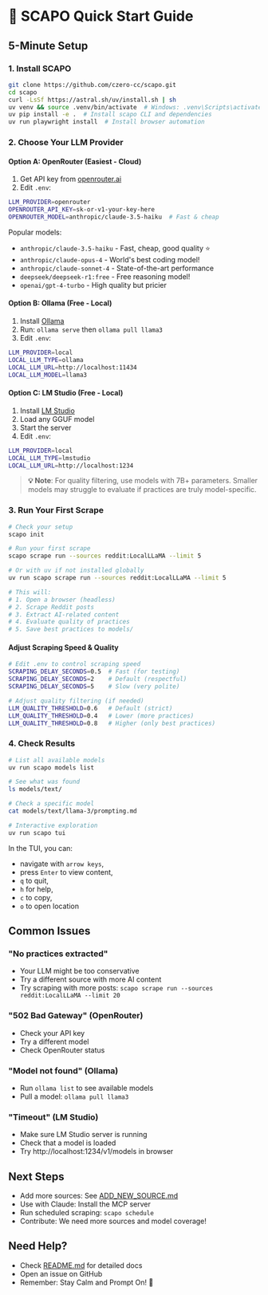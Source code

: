 # 🚀 SCAPO Quick Start Guide

## 5-Minute Setup

### 1. Install SCAPO
```bash
git clone https://github.com/czero-cc/scapo.git
cd scapo
curl -LsSf https://astral.sh/uv/install.sh | sh
uv venv && source .venv/bin/activate  # Windows: .venv\Scripts\activate
uv pip install -e .  # Install scapo CLI and dependencies
uv run playwright install  # Install browser automation
```

### 2. Choose Your LLM Provider

#### Option A: OpenRouter (Easiest - Cloud)
1. Get API key from [openrouter.ai](https://openrouter.ai/)
2. Edit `.env`:
```bash
LLM_PROVIDER=openrouter
OPENROUTER_API_KEY=sk-or-v1-your-key-here
OPENROUTER_MODEL=anthropic/claude-3.5-haiku  # Fast & cheap
```

Popular models:
- `anthropic/claude-3.5-haiku` - Fast, cheap, good quality ⭐
- `anthropic/claude-opus-4` - World's best coding model!
- `anthropic/claude-sonnet-4` - State-of-the-art performance
- `deepseek/deepseek-r1:free` - Free reasoning model!
- `openai/gpt-4-turbo` - High quality but pricier

#### Option B: Ollama (Free - Local)
1. Install [Ollama](https://ollama.com/)
2. Run: `ollama serve` then `ollama pull llama3`
3. Edit `.env`:
```bash
LLM_PROVIDER=local
LOCAL_LLM_TYPE=ollama
LOCAL_LLM_URL=http://localhost:11434
LOCAL_LLM_MODEL=llama3
```

#### Option C: LM Studio (Free - Local)
1. Install [LM Studio](https://lmstudio.ai/)
2. Load any GGUF model
3. Start the server
4. Edit `.env`:
```bash
LLM_PROVIDER=local
LOCAL_LLM_TYPE=lmstudio
LOCAL_LLM_URL=http://localhost:1234
```

> **💡 Note**: For quality filtering, use models with 7B+ parameters. Smaller models may struggle to evaluate if practices are truly model-specific.

### 3. Run Your First Scrape
```bash
# Check your setup
scapo init

# Run your first scrape
scapo scrape run --sources reddit:LocalLLaMA --limit 5

# Or with uv if not installed globally
uv run scapo scrape run --sources reddit:LocalLLaMA --limit 5

# This will:
# 1. Open a browser (headless)
# 2. Scrape Reddit posts
# 3. Extract AI-related content
# 4. Evaluate quality of practices
# 5. Save best practices to models/
```

#### Adjust Scraping Speed & Quality
```bash
# Edit .env to control scraping speed
SCRAPING_DELAY_SECONDS=0.5  # Fast (for testing)
SCRAPING_DELAY_SECONDS=2    # Default (respectful)
SCRAPING_DELAY_SECONDS=5    # Slow (very polite)

# Adjust quality filtering (if needed)
LLM_QUALITY_THRESHOLD=0.6   # Default (strict)
LLM_QUALITY_THRESHOLD=0.4   # Lower (more practices)
LLM_QUALITY_THRESHOLD=0.8   # Higher (only best practices)
```

### 4. Check Results
```bash
# List all available models
uv run scapo models list

# See what was found
ls models/text/

# Check a specific model
cat models/text/llama-3/prompting.md

# Interactive exploration 
uv run scapo tui
```

In the TUI, you can:
- navigate with `arrow keys`, 
- press `Enter` to view content,
- `q` to quit, 
- `h` for help,
- `c` to copy,
- `o` to open location

## Common Issues

### "No practices extracted"
- Your LLM might be too conservative
- Try a different source with more AI content
- Try scraping with more posts: `scapo scrape run --sources reddit:LocalLLaMA --limit 20`

### "502 Bad Gateway" (OpenRouter)
- Check your API key
- Try a different model
- Check OpenRouter status

### "Model not found" (Ollama)
- Run `ollama list` to see available models
- Pull a model: `ollama pull llama3`

### "Timeout" (LM Studio)
- Make sure LM Studio server is running
- Check that a model is loaded
- Try http://localhost:1234/v1/models in browser

## Next Steps

- Add more sources: See [ADD_NEW_SOURCE.md](docs/ADD_NEW_SOURCE.md)
- Use with Claude: Install the MCP server
- Run scheduled scraping: `scapo schedule`
- Contribute: We need more sources and model coverage!

## Need Help?

- Check [README.md](README.md) for detailed docs
- Open an issue on GitHub
- Remember: Stay Calm and Prompt On! 🧘